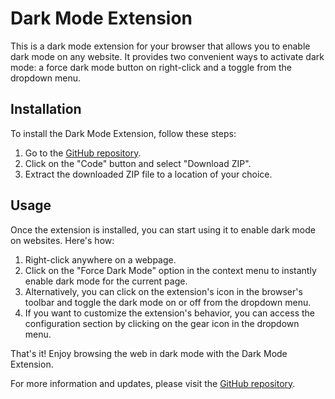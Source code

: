 # Dark Mode Extension

This is a dark mode extension for your browser that allows you to enable dark mode on any website. It provides two convenient ways to activate dark mode: a force dark mode button on right-click and a toggle from the dropdown menu.

## Installation

To install the Dark Mode Extension, follow these steps:

1. Go to the [GitHub repository](https://www.github.com/saolghra/dark-mode-extension).
2. Click on the "Code" button and select "Download ZIP".
3. Extract the downloaded ZIP file to a location of your choice.

## Usage

Once the extension is installed, you can start using it to enable dark mode on websites. Here's how:

1. Right-click anywhere on a webpage.
2. Click on the "Force Dark Mode" option in the context menu to instantly enable dark mode for the current page.
3. Alternatively, you can click on the extension's icon in the browser's toolbar and toggle the dark mode on or off from the dropdown menu.
4. If you want to customize the extension's behavior, you can access the configuration section by clicking on the gear icon in the dropdown menu.

That's it! Enjoy browsing the web in dark mode with the Dark Mode Extension.

For more information and updates, please visit the [GitHub repository](https://www.github.com/saolghra/dark-mode-extension).
